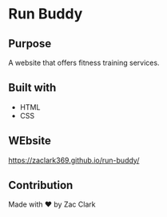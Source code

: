 # Run Buddy

## Purpose
A website that offers fitness training services.

## Built with
* HTML
* CSS

## WEbsite
https://zaclark369.github.io/run-buddy/

## Contribution
Made with ❤️ by Zac Clark
